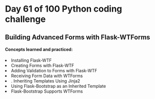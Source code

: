 <h1> Day 61 of 100 Python coding challenge </h1>
<h2>Building Advanced Forms with Flask-WTForms</h2>

<h4> Concepts learned and practiced: </h4>
<li>Installing Flask-WTF
<li>Creating Forms with Flask-WTF
<li> Adding Validation to Forms with Flask-WTF
<li> Receiving Form Data with WTForms
<li>. Inheriting Templates Using Jinja2
<li> Using Flask-Bootstrap as an Inherited Template
<li> Flask-Bootstrap Supports WTForms
